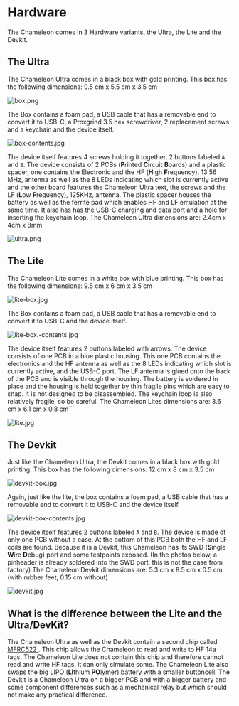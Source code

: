 # Hardware

The Chameleon comes in 3 Hardware variants, the Ultra, the Lite and the Devkit.

## The Ultra

The Chameleon Ultra comes in a black box with gold printing. This box has the following dimensions: 9.5 cm x 5.5 cm x 3.5 cm

![box.png](./images/ultra-box.jpg)

The Box contains a foam pad, a USB cable that has a removable end to convert it to USB-C, a Proxgrind 3.5 hex screwdriver, 2 replacement screws and a keychain and the device itself.

![box-contents.jpg](./images/ultra-box-contents.jpg)

The device itself features 4 screws holding it together, 2 buttons labeled `A` and `B`.  The device consists of 2 PCBs (**P**rinted **C**ircuit **B**oards) and a plastic spacer, one contains the Electronic and the HF (**H**igh **F**requency), 13.56 MHz, antenna as well as the 8 LEDs indicating which slot is currently active and the other board features the Chameleon Ultra text, the screws and the LF (**L**ow **F**requency), 125KHz, antenna. The plastic spacer houses the battery as well as the ferrite pad which enables HF and LF emulation at the same time. It also has has the USB-C charging and data port and a hole for inserting the keychain loop. The Chameleon Ultra dimensions are: 2.4cm x 4cm x 8mm 

![ultra.png](./images/ultra.jpg)

## The Lite

The Chameleon Lite comes in a white box with blue printing. This box has the following dimensions: 9.5 cm x 6 cm x 3.5 cm

![lite-box.jpg](./images/lite-box.jpg)

The Box contains a foam pad, a USB cable that has a removable end to convert it to USB-C and the device itself.

![lite-box.-contents.jpg](./images/lite-box-contents.jpg)

The device itself features 2 buttons labeled with arrows. The device consists of one PCB in a blue plastic housing. This one PCB contains the electronics and the HF antenna as well as the 8 LEDs indicating which slot is currently active, and the USB-C port. The LF antenna is glued onto the back of the PCB and is visible through the housing. The battery is soldered in place and the housing is held together by thin fragile pins which are easy to snap. It is not designed to be disassembled. The keychain loop is also relatively fragile, so be careful. The Chameleon Lites dimensions are: 3.6 cm x 6.1 cm x 0.8 cm```

![lite.jpg](./images/lite.jpg)

## The Devkit

Just like the Chameleon Ultra, the Devkit comes in a black box with gold printing. This box has the following dimensions: 12 cm x  8 cm x 3.5 cm

![devkit-box.jpg](./images/devkit-box.jpg)

Again, just like the lite, the box contains a foam pad, a USB cable that has a removable end to convert it to USB-C and the device itself.

![devkit-box-contents.jpg](./images/devkit-box-contents.jpg)

The device itself features 2 buttons labeled `A` and `B`. The device is made of only one PCB without a case. At the bottom of this PCB both the HF and LF coils are found. Because it is a Devkit, this Chameleon has its SWD (**S**ingle **W**ire **D**ebug) port and some testpoints exposed. (In the photos below, a pinheader is already soldered into the SWD port, this is not the case from factory) The Chameleon Devkit dimensions are:  5.3 cm x 8.5 cm x 0.5 cm (with rubber feet, 0.15 cm without)

![devkit.jpg](./images/devkit.jpg)

## What is the difference between the Lite and the Ultra/DevKit?

The Chameleon Ultra as well as the Devkit contain a second chip called [MFRC522 ](https://www.nxp.com/docs/en/data-sheet/MFRC522.pdf). This chip allows the Chameleon to read and write to HF 14a tags. The Chameleon Lite does not contain this chip and therefore cannot read and write HF tags, it can only simulate some. The Chameleon Lite also swaps the big LIPO (**LI**thium **PO**lymer) battery with a smaller buttoncell. The Devkit is a Chameleon Ultra on a bigger PCB and with a bigger battery and some component differences such as a mechanical relay but which should not make any practical difference.

# 